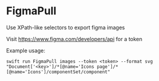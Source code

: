 # FigmaPull

Use XPath-like selectors to export figma images

Visit https://www.figma.com/developers/api for a token

Example usage:

`swift run FigmaPull images --token <token> --format svg "Document['<key>']/*[@name='Icons page']/*[@name='Icons']/componentSet/component"`
